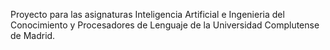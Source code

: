 Proyecto para las asignaturas Inteligencia Artificial e Ingenieria del Conocimiento y Procesadores de Lenguaje de la Universidad Complutense de Madrid.